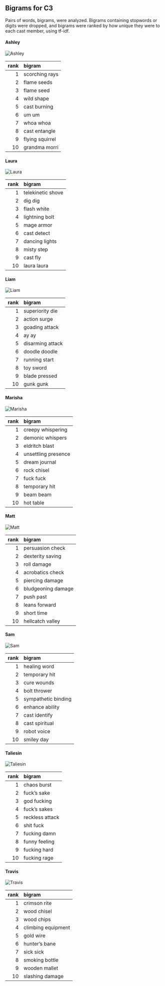 
## Bigrams for C3

Pairs of words, bigrams, were analyzed. Bigrams containing stopwords or
digits were dropped, and bigrams were ranked by how unique they were to
each cast member, using tf-idf.

#### Ashley

![Ashley](../plots/bigramClouds/C3/C3ASHLEY.png)

| rank | bigram          |
| ---: | :-------------- |
|    1 | scorching rays  |
|    2 | flame seeds     |
|    3 | flame seed      |
|    4 | wild shape      |
|    5 | cast burning    |
|    6 | um um           |
|    7 | whoa whoa       |
|    8 | cast entangle   |
|    9 | flying squirrel |
|   10 | grandma morri   |

#### Laura

![Laura](../plots/bigramClouds/C3/C3LAURA.png)

| rank | bigram            |
| ---: | :---------------- |
|    1 | telekinetic shove |
|    2 | dig dig           |
|    3 | flash white       |
|    4 | lightning bolt    |
|    5 | mage armor        |
|    6 | cast detect       |
|    7 | dancing lights    |
|    8 | misty step        |
|    9 | cast fly          |
|   10 | laura laura       |

#### Liam

![Liam](../plots/bigramClouds/C3/C3LIAM.png)

| rank | bigram           |
| ---: | :--------------- |
|    1 | superiority die  |
|    2 | action surge     |
|    3 | goading attack   |
|    4 | ay ay            |
|    5 | disarming attack |
|    6 | doodle doodle    |
|    7 | running start    |
|    8 | toy sword        |
|    9 | blade pressed    |
|   10 | gunk gunk        |

#### Marisha

![Marisha](../plots/bigramClouds/C3/C3MARISHA.png)

| rank | bigram              |
| ---: | :------------------ |
|    1 | creepy whispering   |
|    2 | demonic whispers    |
|    3 | eldritch blast      |
|    4 | unsettling presence |
|    5 | dream journal       |
|    6 | rock chisel         |
|    7 | fuck fuck           |
|    8 | temporary hit       |
|    9 | beam beam           |
|   10 | hot table           |

#### Matt

![Matt](../plots/bigramClouds/C3/C3MATT.png)

| rank | bigram             |
| ---: | :----------------- |
|    1 | persuasion check   |
|    2 | dexterity saving   |
|    3 | roll damage        |
|    4 | acrobatics check   |
|    5 | piercing damage    |
|    6 | bludgeoning damage |
|    7 | push past          |
|    8 | leans forward      |
|    9 | short time         |
|   10 | hellcatch valley   |

#### Sam

![Sam](../plots/bigramClouds/C3/C3SAM.png)

| rank | bigram              |
| ---: | :------------------ |
|    1 | healing word        |
|    2 | temporary hit       |
|    3 | cure wounds         |
|    4 | bolt thrower        |
|    5 | sympathetic binding |
|    6 | enhance ability     |
|    7 | cast identify       |
|    8 | cast spiritual      |
|    9 | robot voice         |
|   10 | smiley day          |

#### Taliesin

![Taliesin](../plots/bigramClouds/C3/C3TALIESIN.png)

| rank | bigram          |
| ---: | :-------------- |
|    1 | chaos burst     |
|    2 | fuck’s sake     |
|    3 | god fucking     |
|    4 | fuck’s sakes    |
|    5 | reckless attack |
|    6 | shit fuck       |
|    7 | fucking damn    |
|    8 | funny feeling   |
|    9 | fucking hard    |
|   10 | fucking rage    |

#### Travis

![Travis](../plots/bigramClouds/C3/C3TRAVIS.png)

| rank | bigram             |
| ---: | :----------------- |
|    1 | crimson rite       |
|    2 | wood chisel        |
|    3 | wood chips         |
|    4 | climbing equipment |
|    5 | gold wire          |
|    6 | hunter’s bane      |
|    7 | sick sick          |
|    8 | smoking bottle     |
|    9 | wooden mallet      |
|   10 | slashing damage    |
